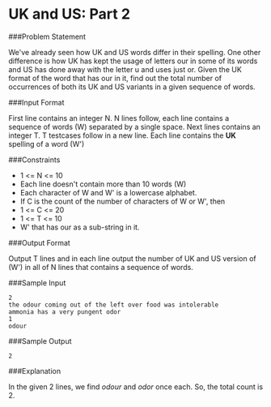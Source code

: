 UK and US: Part 2
==================
###Problem Statement

We've already seen how UK and US words differ in their spelling. One other difference is how UK has kept the usage of letters our in some of its words and US has done away with the letter u and uses just or. Given the UK format of the word that has our in it, find out the total number of occurrences of both its UK and US variants in a given sequence of words.

###Input Format

First line contains an integer N. N lines follow, each line contains a sequence of words (W) separated by a single space. 
Next lines contains an integer T. T testcases follow in a new line. Each line contains the **UK** spelling of a word (W')

###Constraints

* 1 <= N <= 10 
* Each line doesn't contain more than 10 words (W) 
* Each character of W and W' is a lowercase alphabet. 
* If C is the count of the number of characters of W or W', then 
* 1 <= C <= 20 
* 1 <= T <= 10 
* W' that has our as a sub-string in it.

###Output Format

Output T lines and in each line output the number of UK and US version of (W') in all of N lines that contains a sequence of words.

###Sample Input
```
2
the odour coming out of the left over food was intolerable
ammonia has a very pungent odor
1
odour
```

###Sample Output
```
2
```
###Explanation

In the given 2 lines, we find *odour* and *odor* once each. So, the total count is 2.


